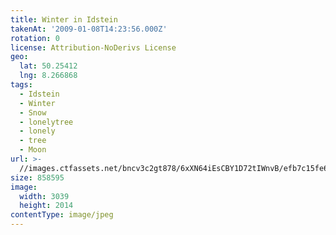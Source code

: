 ```yaml
---
title: Winter in Idstein
takenAt: '2009-01-08T14:23:56.000Z'
rotation: 0
license: Attribution-NoDerivs License
geo:
  lat: 50.25412
  lng: 8.266868
tags:
  - Idstein
  - Winter
  - Snow
  - lonelytree
  - lonely
  - tree
  - Moon
url: >-
  //images.ctfassets.net/bncv3c2gt878/6xXN64iEsCBY1D72tIWnvB/efb7c15fe6ef6563d79ec9b1b7047e26/winter-in-idstein_4343162527_o
size: 858595
image:
  width: 3039
  height: 2014
contentType: image/jpeg
---
```


